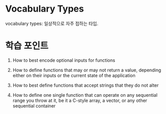Vocabulary Types
=
vocabulary types: 일상적으로 자주 접하는 타입.

학습 포인트
=
1. How to best encode optional inputs for functions

2. How to define functions that may or may not return a value, depending either on their inputs or the current state of the application
 
3. How to best define functions that accept strings that they do not alter

4. How to define one single function that can operate on any sequential range you throw at it, be it a C-style array, a vector, or any other sequential container

